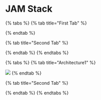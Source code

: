 # JAM Stack

{% tabs %}
{% tab title="First Tab" %}

{% endtab %}

{% tab title="Second Tab" %}

{% endtab %}
{% endtabs %}



{% tabs %}
{% tab title="Architecture1" %}


![](https://redwoodjs.com/images/structure.png)
{% endtab %}

{% tab title="Second Tab" %}

{% endtab %}
{% endtabs %}



